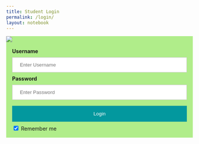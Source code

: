 ```yaml
---
title: Student Login
permalink: /login/
layout: notebook
---
```

<html>
<head>
<meta name="viewport" content="width=device-width, initial-scale=1">
<style>
form{
  background-color: #b0ed8a;
}  
input[type=text], input[type=password] {
  width: 100%;
  padding: 12px 20px;
  margin: 8px 0;
  border: 1px solid #ccc;
  box-sizing: border-box;
}
button {
  background-color: #03989E;
  color: white;
  padding: 14px 20px;
  margin: 8px 0;
  border: none;
  width: 100%;
}
button:hover {
  opacity: 0.8;
}
img.avatar {
  border-radius: 50%;
}
.container {
  padding: 16px;
}
span.psw {
  float: right;
  padding-top: 16px;
}
/* Change styles for span and cancel button on extra small screens */
@media screen and (max-width: 300px) {
  span.psw {
     display: block;
     float: none;
  }
}
</style>
</head>
<body>

<form action="/action_page.php" method="post">

  <img src="https://media.istockphoto.com/vectors/colorful-birds-sitting-on-beautiful-trees-isolated-on-white-vector-id1290215420?k=20&m=1290215420&s=612x612&w=0&h=8clhSXAVOIorv-5Q0C5QNIBlAQDC8Vtn54uHj3TuaQc=">

  <div class="container">
    <label for="uname"><b>Username</b></label>
    <input type="text" placeholder="Enter Username" name="uname" required>
    <label for="psw"><b>Password</b></label>
    <input type="password" placeholder="Enter Password" name="psw" required>
    <button type="submit">Login</button>
    <label>
      <input type="checkbox" checked="checked" name="remember"> Remember me
    </label>

  </div>
</form>

</body>
</html>